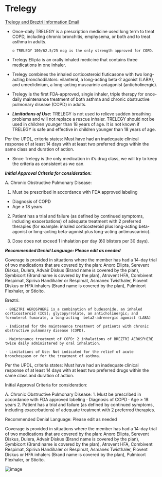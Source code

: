 # Trelegy 

[Trelegy and Breztri Information Email](https://mygainwell-my.sharepoint.com/:u:/r/personal/christopher_nguyen_gainwelltechnologies_com/Documents/Evergreen/Emails/Trelegy%20and%20Breztri%20Information.msg?csf=1&web=1&e=f6yoUM)


- Once-daily TRELEGY is a prescription medicine used long term to treat COPD, including chronic bronchitis, emphysema, or both and to treat asthma in adults. 

      o TRELEGY 100/62.5/25 mcg is the only strength approved for COPD. 
- Trelegy Ellipta is an orally inhaled medicine that contains three medications in one inhaler.
- Trelegy combines the inhaled corticosteroid fluticasone with two long-acting bronchodilators: vilanterol, a long-acting beta-2 agonist (LABA), and umeclidinium, a long-acting muscarinic antagonist (anticholinergic).
- Trelegy is the first FDA-approved, single inhaler, triple therapy for once-daily maintenance treatment of both asthma and chronic obstructive pulmonary disease (COPD) in adults.
- ***Limitations of Use:*** TRELEGY is not used to relieve sudden breathing problems and will not replace a rescue inhaler. TRELEGY should not be used in children younger than 18 years of age. It is not known if TRELEGY is safe and effective in children younger than 18 years of age.
 
 
Per the UPDL, criteria states: Must have had an inadequate clinical response of at least 14 days with at least two preferred drugs within the same class and duration of action. 
- Since Trelegy is the only medication in it’s drug class, we will try to keep the criteria as consistent as we can.
 
***Initial Approval Criteria for consideration:***
 
A. Chronic Obstructive Pulmonary Disease:
1. Must be prescribed in accordance with FDA approved labeling
- Diagnosis of COPD
- Age ≥ 18 years

2.  Patient has a trial and failure (as defined by continued symptoms, including exacerbations) of adequate treatment with 2 preferred therapies (for example: inhaled corticosteroid plus long-acting beta-agonist or long-acting beta-agonist plus long-acting antimuscarinic). 

3. Dose does not exceed 1 inhalation per day (60 blisters per 30 days).
	 
	 
	 
***Recommended Denial Language: Please edit as needed***
 
Coverage is provided in situations where the member has had a 14-day trial of two medications that are covered by the plan: Anoro Ellipta, Serevent Diskus, Dulera, Advair Diskus (Brand name is covered by the plan), Symbicort (Brand name is covered by the plan), Atrovent HFA, Combivent Respimat, Spiriva Handihaler or Respimat, Asmanex Twisthaler, Flovent Diskus or HFA inhalers (Brand name is covered by the plan), Pulmicort Flexhaler, or Stiolto.
 


 
 
Breztri:
 
	· BREZTRI AEROSPHERE is a combination of budesonide, an inhaled corticosteroid (ICS); glycopyrrolate, an anticholinergic; and formoterol fumarate, a long-acting  beta2-adrenergic agonist (LABA)
 
	· Indicated for the maintenance treatment of patients with chronic obstructive pulmonary disease (COPD).
 
	· Maintenance treatment of COPD: 2 inhalations of BREZTRI AEROSPHERE twice daily administered by oral inhalation.
 
	· Limitations of Use: Not indicated for the relief of acute bronchospasm or for the treatment of asthma.
	 
Per the UPDL, criteria states: Must have had an inadequate clinical response of at least 14 days with at least two preferred drugs within the same class and duration of action. 
 
Initial Approval Criteria for consideration:
 
A. Chronic Obstructive Pulmonary Disease:
	1. Must be prescribed in accordance with FDA approved labeling
	· Diagnosis of COPD
	· Age ≥ 18 years
	2.  Patient has a trial and failure (as defined by continued symptoms, including exacerbations) of adequate treatment with 2 preferred therapies.  
	 
Recommended Denial Language: Please edit as needed
 
Coverage is provided in situations where the member has had a 14-day trial of two medications that are covered by the plan: Anoro Ellipta, Serevent Diskus, Dulera, Advair Diskus (Brand name is covered by the plan), Symbicort (Brand name is covered by the plan), Atrovent HFA, Combivent Respimat, Spiriva Handihaler or Respimat, Asmanex Twisthaler, Flovent Diskus or HFA inhalers (Brand name is covered by the plan), Pulmicort Flexhaler, or Stiolto.
 

![image](https://user-images.githubusercontent.com/122046056/227083695-a4c21ba7-0357-4c26-8fc7-eabc39227db1.png)
